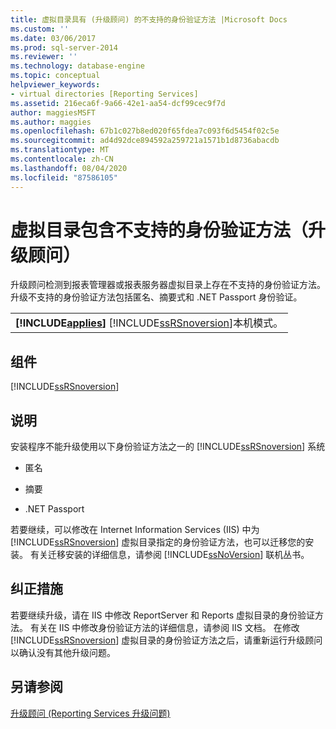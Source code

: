```yaml
---
title: 虚拟目录具有 (升级顾问) 的不支持的身份验证方法 |Microsoft Docs
ms.custom: ''
ms.date: 03/06/2017
ms.prod: sql-server-2014
ms.reviewer: ''
ms.technology: database-engine
ms.topic: conceptual
helpviewer_keywords:
- virtual directories [Reporting Services]
ms.assetid: 216eca6f-9a66-42e1-aa54-dcf99cec9f7d
author: maggiesMSFT
ms.author: maggies
ms.openlocfilehash: 67b1c027b8ed020f65fdea7c093f6d5454f02c5e
ms.sourcegitcommit: ad4d92dce894592a259721a1571b1d8736abacdb
ms.translationtype: MT
ms.contentlocale: zh-CN
ms.lasthandoff: 08/04/2020
ms.locfileid: "87586105"
---
```

# <a name="virtual-directory-has-unsupported-authentication-method-upgrade-advisor"></a>虚拟目录包含不支持的身份验证方法（升级顾问）
  升级顾问检测到报表管理器或报表服务器虚拟目录上存在不支持的身份验证方法。 升级不支持的身份验证方法包括匿名、摘要式和 .NET Passport 身份验证。  
  
||  
|-|  
|**[!INCLUDE[applies](../../includes/applies-md.md)]**  [!INCLUDE[ssRSnoversion](../../includes/ssrsnoversion-md.md)]本机模式。|  
  
## <a name="component"></a>组件  
 [!INCLUDE[ssRSnoversion](../../includes/ssrsnoversion-md.md)]  
  
## <a name="description"></a>说明  
 安装程序不能升级使用以下身份验证方法之一的 [!INCLUDE[ssRSnoversion](../../includes/ssrsnoversion-md.md)] 系统  
  
-   匿名  
  
-   摘要  
  
-   .NET Passport  
  
 若要继续，可以修改在 Internet Information Services (IIS) 中为 [!INCLUDE[ssRSnoversion](../../includes/ssrsnoversion-md.md)] 虚拟目录指定的身份验证方法，也可以迁移您的安装。 有关迁移安装的详细信息，请参阅 [!INCLUDE[ssNoVersion](../../includes/ssnoversion-md.md)] 联机丛书。  
  
## <a name="corrective-action"></a>纠正措施  
 若要继续升级，请在 IIS 中修改 ReportServer 和 Reports 虚拟目录的身份验证方法。 有关在 IIS 中修改身份验证方法的详细信息，请参阅 IIS 文档。 在修改 [!INCLUDE[ssRSnoversion](../../includes/ssrsnoversion-md.md)] 虚拟目录的身份验证方法之后，请重新运行升级顾问以确认没有其他升级问题。  
  
## <a name="see-also"></a>另请参阅  
 [升级顾问 &#40;Reporting Services 升级问题&#41;](../../../2014/sql-server/install/reporting-services-upgrade-issues-upgrade-advisor.md)  
  
  
